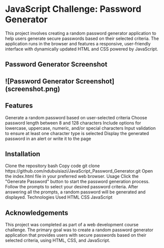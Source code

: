 <h1>JavaScript Challenge: Password Generator</h1>
This project involves creating a random password generator application to help users generate secure passwords based on their selected criteria. The application runs in the browser and features a responsive, user-friendly interface with dynamically updated HTML and CSS powered by JavaScript.

<h2>Password Generator Screenshot<h2>
![Password Generator Screenshot](screenshot.png)


<h2>Features</h2>
Generate a random password based on user-selected criteria
Choose password length between 8 and 128 characters
Include options for lowercase, uppercase, numeric, and/or special characters
Input validation to ensure at least one character type is selected
Display the generated password in an alert or write it to the page
<h2>Installation</h2>
Clone the repository
bash
Copy code
git clone https://github.com/ndubuisiazi/JavaScript_Password_Generator.git
Open the index.html file in your preferred web browser.
Usage
Click the "Generate Password" button to start the password generation process.
Follow the prompts to select your desired password criteria.
After answering all the prompts, a random password will be generated and displayed.
Technologies Used
HTML
CSS
JavaScript
<h2>Acknowledgements</h2>
This project was completed as part of a web development course challenge. The primary goal was to create a random password generator application that provides users with secure passwords based on their selected criteria, using HTML, CSS, and JavaScript.
